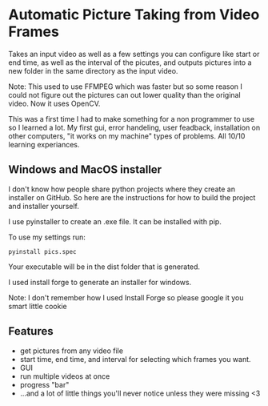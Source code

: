 # Automatic Picture Taking from Video Frames

Takes an input video as well as a few settings you can configure like start or end time, as well as the interval of the picutes, and outputs pictures into a new folder in the same directory as the input video.

Note: This used to use FFMPEG which was faster but so some reason I could not figure out the pictures can out lower quality than the original video. Now it uses OpenCV.

This was a first time I had to make something for a non programmer to use so I learned a lot. My first gui, error handeling, user feadback, installation on other computers, "it works on my machine" types of problems. All 10/10 learning experiances.

## Windows and MacOS installer

I don't know how people share python projects where they create an installer on GitHub. So here are the instructions for how to build the project and installer yourself.

I use pyinstaller to create an .exe file. It can be installed with pip.

To use my settings run:

```pyinstall pics.spec```

Your executable will be in the dist folder that is generated.

I used install forge to generate an installer for windows.

Note: I don't remember how I used Install Forge so please google it you smart little cookie

## Features
- get pictures from any video file
- start time, end time, and interval for selecting which frames you want.
- GUI
- run multiple videos at once
- progress "bar"
- ...and a lot of little things you'll never notice unless they were missing <3
